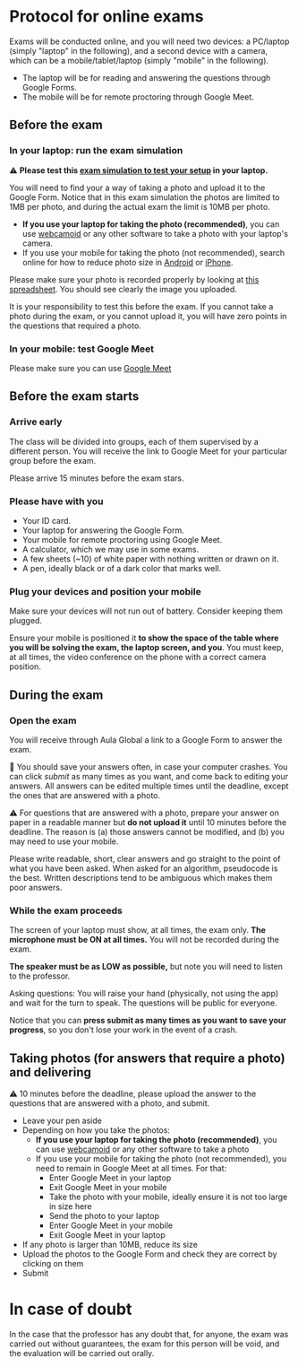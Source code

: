 # Protocol for online exams

Exams will be conducted online, and you will need two devices: a PC/laptop (simply "laptop" in the following), and a second device with a camera, which can be a mobile/tablet/laptop (simply "mobile" in the following).

* The laptop will be for reading and answering the questions through Google Forms.
* The mobile will be for remote proctoring through Google Meet.

## Before the exam

### In your laptop: run the exam simulation

:warning: **Please test this [exam simulation to test your setup](https://forms.gle/RtNYyW4xvuZYNtYT9) in your laptop.**

You will need to find your a way of taking a photo and upload it to the Google Form.
Notice that in this exam simulation the photos are limited to 1MB per photo, and during the actual exam the limit is 10MB per photo.

* **If you use your laptop for taking the photo (recommended)**, you can use [webcamoid](https://webcamoid.github.io/) or any other software to take a photo with your laptop's camera.
* If you use your mobile for taking the photo (not recommended), search online for how to reduce photo size in [Android](https://www.google.com/search?q=android+reduce+photo+size) or [iPhone](https://www.google.com/search?q=android+reduce+photo+size).

Please make sure your photo is recorded properly by looking at [this spreadsheet](https://docs.google.com/spreadsheets/d/1LwFtLnctJqRhp1QgJ6yo4t8cMlblvYZ4MoZ_79Oxdeo/edit#). 
You should see clearly the image you uploaded. 

It is your responsibility to test this before the exam. If you cannot take a photo during the exam, or you cannot upload it, you will have zero points in the questions that required a photo.

### In your mobile: test Google Meet

Please make sure you can use [Google Meet](https://meet.google.com/)

## Before the exam starts

### Arrive early

The class will be divided into groups, each of them supervised by a different person. You will receive the link to Google Meet for your particular group before the exam.

Please arrive 15 minutes before the exam stars.

### Please have with you

* Your ID card.
* Your laptop for answering the Google Form.
* Your mobile for remote proctoring using Google Meet.
* A calculator, which we may use in some exams.
* A few sheets (~10) of white paper with nothing written or drawn on it.
* A pen, ideally black or of a dark color that marks well.

### Plug your devices and position your mobile

Make sure your devices will not run out of battery. Consider keeping them plugged.

Ensure your mobile is positioned it **to show the space of the table where you will be solving the exam, the laptop screen, and you**. You must keep, at all times, the video conference on the phone with a correct camera position.

## During the exam

### Open the exam

You will receive through Aula Global a link to a Google Form to answer the exam.

:pencil: You should save your answers often, in case your computer crashes. You can click *submit* as many times as you want, and come back to editing your answers. All answers can be edited multiple times until the deadline, except the ones that are answered with a photo.

:warning: For questions that are answered with a photo, prepare your answer on paper in a readable manner but **do not upload it** until 10 minutes before the deadline. The reason is (a) those answers cannot be modified, and (b) you may need to use your mobile.

Please write readable, short, clear answers and go straight to the point of what you have been asked. When asked for an algorithm, pseudocode is the best. Written descriptions tend to be ambiguous which makes them poor answers.

### While the exam proceeds

The screen of your laptop must show, at all times, the exam only. **The microphone must be ON at all times.** You will not be recorded during the exam.

**The speaker must be as LOW as possible,** but note you will need to listen to the professor.

Asking questions: You will raise your hand (physically, not using the app) and wait for the turn to speak. The questions will be public for everyone.

Notice that you can **press submit as many times as you want to save your progress**, so you don't lose your work in the event of a crash.

## Taking photos (for answers that require a photo) and delivering

:warning: 10 minutes before the deadline, please upload the answer to the questions that are answered with a photo, and submit.

* Leave your pen aside
* Depending on how you take the photos:
  * **If you use your laptop for taking the photo (recommended)**, you can use [webcamoid](https://webcamoid.github.io/) or any other software to take a photo
  * If you use your mobile for taking the photo (not recommended), you need to remain in Google Meet at all times. For that:
    * Enter Google Meet in your laptop
    * Exit Google Meet in your mobile
    * Take the photo with your mobile, ideally ensure it is not too large in size here
    * Send the photo to your laptop
    * Enter Google Meet in your mobile
    * Exit Google Meet in your laptop
* If any photo is larger than 10MB, reduce its size
* Upload the photos to the Google Form and check they are correct by clicking on them
* Submit

# In case of doubt

In the case that the professor has any doubt that, for anyone, the exam was carried out without guarantees, the exam for this person will be void, and the evaluation will be carried out orally.
